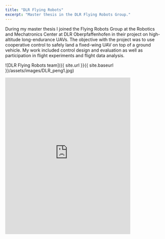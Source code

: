 ```yaml
---
title: "DLR Flying Robots"
excerpt: "Master thesis in the DLR Flying Robots Group."
---
```

During my master thesis I joined the Flying Robots Group at the Robotics and Mechatronics Center at DLR Oberpfaffenhofen in their project on high-altitude long-endurance UAVs. 
The objective with the project was to use cooperative control to safely land a fixed-wing UAV on top of a ground vehicle. 
My work included control design and evaluation as well as participation in flight experiments and flight data analysis. 

![DLR Flying Robots team]({{ site.url }}{{ site.baseurl }}/assets/images/DLR_peng1.jpg)


<iframe width="400" height="500" frameborder="0" src="http://www.bbc.com/news/technology-35351709/embed"></iframe>

